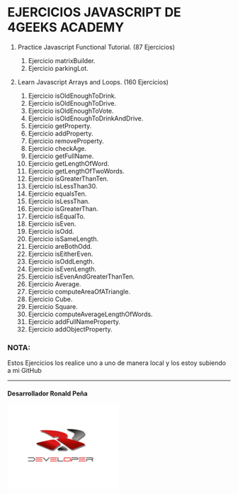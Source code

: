 # EJERCICIOS JAVASCRIPT DE 4GEEKS ACADEMY

1. Practice Javascript Functional Tutorial. (87 Ejercicios)
    1. Ejercicio matrixBuilder.
    2. Ejercicio parkingLot.
   
2. Learn Javascript Arrays and Loops. (160 Ejercicios)
    1. Ejercicio isOldEnoughToDrink.
    2. Ejercicio isOldEnoughToDrive.
    3. Ejercicio isOldEnoughToVote.
    4. Ejercicio isOldEnoughToDrinkAndDrive.
    5. Ejercicio getProperty.
    6. Ejercicio addProperty.
    7. Ejercicio removeProperty.
    8. Ejercicio checkAge.
    9. Ejercicio getFullName.
    10. Ejercicio getLengthOfWord.
    11. Ejercicio getLengthOfTwoWords.
    12. Ejercicio isGreaterThanTen.
    13. Ejercicio isLessThan30.
    14. Ejercicio equalsTen.
    15. Ejercicio isLessThan.
    16. Ejercicio isGreaterThan.
    17. Ejercicio isEqualTo.
    18. Ejercicio isEven.
    19. Ejercicio isOdd.
    20. Ejercicio isSameLength.
    21. Ejercicio areBothOdd.
    22. Ejercicio isEitherEven.
    23. Ejercicio isOddLength.
    24. Ejercicio isEvenLength.
    25. Ejercicio isEvenAndGreaterThanTen.
    26. Ejercicio Average.
    27. Ejercicio computeAreaOfATriangle.
    28. Ejercicio Cube.
    29. Ejercicio Square.
    30. Ejercicio computeAverageLengthOfWords.
    31. Ejercicio addFullNameProperty.
    32. Ejercicio addObjectProperty.



### <span style="font-weight:bold;">NOTA:</span>
Estos Ejercicios los realice uno a uno de manera local y los estoy subiendo a mi GitHub
<hr />

#### <span style="font-weight:bold;"> Desarrollador Ronald Peña </span>

  <img src = "./img/Logo.png" width = "250px" />